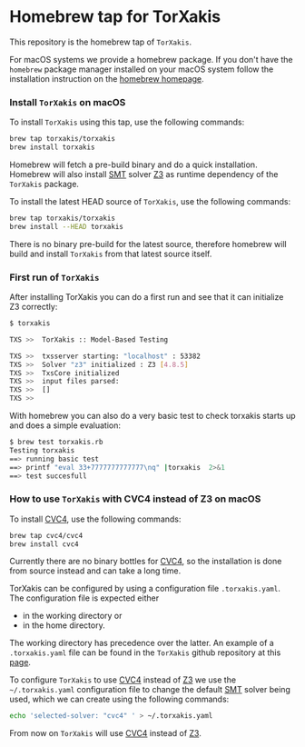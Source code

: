 # Homebrew tap for TorXakis

This repository is the homebrew tap of `TorXakis`. 

For macOS systems we provide a homebrew package. If you don't have the `homebrew` package manager installed on your macOS
system follow the installation instruction on the [homebrew homepage](https://brew.sh/).


### Install `TorXakis` on macOS ###

To install `TorXakis` using this tap, use the following commands:

```sh
brew tap torxakis/torxakis
brew install torxakis
```
Homebrew will fetch a pre-build binary and do a quick installation.
Homebrew will also install [SMT][1] solver [Z3][3] as runtime dependency of the  `TorXakis` package.

To install the latest HEAD source of `TorXakis`, use the following commands: 

```sh
brew tap torxakis/torxakis
brew install --HEAD torxakis
```
There is no binary pre-build for the latest source, therefore homebrew will build and install `TorXakis` from that latest source itself.

### First run of `TorXakis` ###

After installing TorXakis you can do a first run and see that it can initialize Z3 correctly:

```sh
$ torxakis

TXS >>  TorXakis :: Model-Based Testing

TXS >>  txsserver starting: "localhost" : 53382
TXS >>  Solver "z3" initialized : Z3 [4.8.5]
TXS >>  TxsCore initialized
TXS >>  input files parsed:
TXS >>  []
TXS >>
```

With homebrew you can also do a very basic test to check torxakis starts up and does a simple evaluation:

```sh
$ brew test torxakis.rb
Testing torxakis
==> running basic test
==> printf "eval 33+7777777777777\nq" |torxakis  2>&1
==> test succesfull
```

### How to use `TorXakis` with CVC4 instead of Z3 on macOS

To install [CVC4][2], use the following commands: 

```sh
brew tap cvc4/cvc4
brew install cvc4
```

Currently there are no binary bottles for [CVC4][2], so the installation is done from source instead and can take a long time.
 
TorXakis can be configured by using a configuration file `.torxakis.yaml`.
The configuration file is expected either

* in the working directory or
* in the home directory.

The working directory has precedence over the latter. An example of a `.torxakis.yaml` file can be found in the `TorXakis` github repository at this [page][5].
   
To configure `TorXakis` to use [CVC4][2] instead of [Z3][3] we use the `~/.torxakis.yaml` configuration file to change the default [SMT][1] solver being used, which we can create  using the following commands:

```sh
echo 'selected-solver: "cvc4" ' > ~/.torxakis.yaml
```

From now on `TorXakis` will use [CVC4][2]  instead of [Z3][3].
 



[1]: https://en.wikipedia.org/wiki/Satisfiability_modulo_theories
[2]: http://cvc4.cs.stanford.edu/
[3]: https://github.com/Z3Prover/z3
[4]: http://formulae.brew.sh/formula/antlr@3
[5]: https://github.com/TorXakis/TorXakis/blob/develop/.torxakis.yaml
